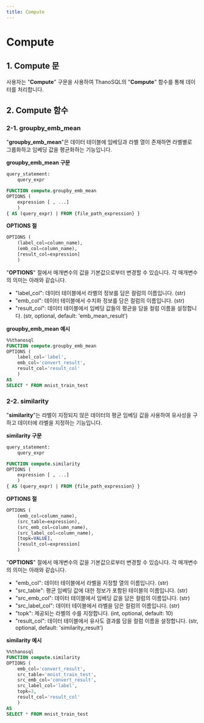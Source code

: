 ```yaml
---
title: Compute
---
```


# __Compute__

## __1. Compute 문__

사용자는 "__Compute__" 구문을 사용하여 ThanoSQL의 "__Compute__" 함수를 통해 데이터를 처리합니다.

## __2. Compute 함수__

### __2-1. groupby_emb_mean__

"__groupby_emb_mean__"은 데이터 테이블에 임베딩과 라벨 열이 존재하면 라벨별로 그룹화하고 임베딩 값을 평균화하는 기능입니다.

__groupby_emb_mean 구문__

```sql
query_statement:
    query_expr

FUNCTION compute.groupby_emb_mean
OPTIONS (
    expression [ , ...]
    )
{ AS (query_expr) | FROM {file_path_expression} }
```

__OPTIONS 절__

```sql
OPTIONS (
    (label_col=column_name),
    (emb_col=column_name),
    [result_col=expression]
    )
```

"__OPTIONS__" 절에서 매개변수의 값을 기본값으로부터 변경할 수 있습니다. 각 매개변수의 의미는 아래와 같습니다.

- "label_col": 데이터 테이블에서 라벨의 정보를 담은 컬럼의 이름입니다. (str)
- "emb_col": 데이터 테이블에서 수치화 정보를 담은 컬럼의 이름입니다. (str)
- "result_col": 데이터 테이블에서 임베딩 값들의 평균을 담을 컬럼 이름을 설정합니다. (str, optional, default: 'emb_mean_result')

__groupby_emb_mean 예시__

```sql
%%thanosql
FUNCTION compute.groupby_emb_mean
OPTIONS (
    label_col='label',
    emb_col='convert_result',
    result_col='result_col'
    )
AS
SELECT * FROM mnist_train_test
```

### __2-2. similarity__

"__similarity__"는 라벨이 지정되지 않은 데이터의 평균 임베딩 값을 사용하여 유사성을 구하고 데이터에 라벨을 지정하는 기능입니다.

__similarity 구문__

```sql
query_statement:
    query_expr

FUNCTION compute.similarity
OPTIONS (
    expression [ , ...]
    )
{ AS (query_expr) | FROM {file_path_expression} }
```

__OPTIONS 절__

```sql
OPTIONS (
    (emb_col=column_name),
    (src_table=expression),
    (src_emb_col=column_name),
    (src_label_col=column_name),
    [topk=VALUE],
    [result_col=expression]
    )
```

"__OPTIONS__" 절에서 매개변수의 값을 기본값으로부터 변경할 수 있습니다. 각 매개변수의 의미는 아래와 같습니다.

- "emb_col": 데이터 테이블에서 라벨을 지정할 열의 이름입니다. (str)
- "src_table": 평균 임베딩 값에 대한 정보가 포함된 테이블의 이름입니다. (str)
- "src_emb_col": 데이터 테이블에서 임베딩 값을 담은 컬럼의 이름입니다. (str)
- "src_label_col": 데이터 테이블에서 라벨을 담은 컬럼의 이름입니다. (str)
- "topk": 제공되는 라벨의 수를 지정합니다. (int, optional, default: 10)
- "result_col": 데이터 테이블에서 유사도 결과를 담을 컬럼 이름을 설정합니다. (str, optional, default: 'similarity_result')

__similarity 예시__

```sql
%%thanosql
FUNCTION compute.similarity
OPTIONS (
    emb_col='convert_result',
    src_table='mnist_train_test',
    src_emb_col='convert_result',
    src_label_col='label',
    topk=3,
    result_col='result_col'
    )
AS
SELECT * FROM mnist_train_test
```